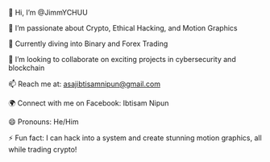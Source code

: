 👋 Hi, I’m @JimmYCHUU

👀 I’m passionate about Crypto, Ethical Hacking, and Motion Graphics

🌱 Currently diving into Binary and Forex Trading

💞️ I’m looking to collaborate on exciting projects in cybersecurity and blockchain

📫 Reach me at: asajibtisamnipun@gmail.com

🌍 Connect with me on Facebook: Ibtisam Nipun

😄 Pronouns: He/Him

⚡ Fun fact: I can hack into a system and create stunning motion graphics, all while trading crypto!
<!---
JimmYCHUU/JimmYCHUU is a ✨ special ✨ repository because its `README.md` (this file) appears on your GitHub profile.
You can click the Preview link to take a look at your changes.
--->
